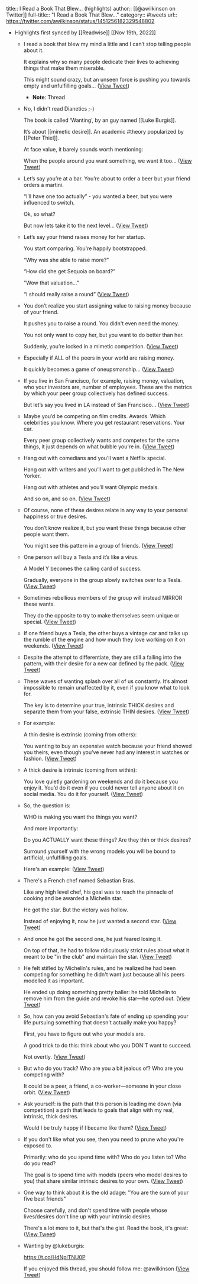 title:: I Read a Book That Blew... (highlights)
author:: [[@awilkinson on Twitter]]
full-title:: "I Read a Book That Blew..."
category:: #tweets
url:: https://twitter.com/awilkinson/status/1451256182329548802

- Highlights first synced by [[Readwise]] [[Nov 19th, 2022]]
	- I read a book that blew my mind a little and I can’t stop telling people about it.
	  
	  It explains why so many people dedicate their lives to achieving things that make them miserable.
	  
	  This might sound crazy, but an unseen force is pushing you towards empty and unfulfilling goals… ([View Tweet](https://twitter.com/awilkinson/status/1451256182329548802))
		- **Note**: Thread
	- No, I didn't read Dianetics ;-)
	  
	  The book is called ‘Wanting’, by an guy named [[Luke Burgis]]. 
	  
	  It’s about [[mimetic desire]]. An academic #theory popularized by [[Peter Thiel]].
	  
	  At face value, it barely sounds worth mentioning: 
	  
	  When the people around you want something, we want it too… ([View Tweet](https://twitter.com/awilkinson/status/1451256185005412356))
	- Let’s say you’re at a bar. You’re about to order a beer but your friend orders a martini.
	  
	  “I’ll have one too actually” - you wanted a beer, but you were influenced to switch.
	  
	  Ok, so what?
	  
	  But now lets take it to the next level… ([View Tweet](https://twitter.com/awilkinson/status/1451256187341746186))
	- Let’s say your friend raises money for her startup. 
	  
	  You start comparing. You're happily bootstrapped.
	  
	  “Why was she able to raise more?”
	  
	  “How did she get Sequoia on board?”
	  
	  "Wow that valuation..."
	  
	  “I should really raise a round” ([View Tweet](https://twitter.com/awilkinson/status/1451256189447245830))
	- You don’t realize you start assigning value to raising money because of your friend.
	  
	  It pushes you to raise a round. You didn't even need the money.
	  
	  You not only want to copy her, but you want to do better than her.
	  
	  Suddenly, you’re locked in a mimetic competition. ([View Tweet](https://twitter.com/awilkinson/status/1451256191573798913))
	- Especially if ALL of the peers in your world are raising money. 
	  
	  It quickly becomes a game of oneupsmanship... ([View Tweet](https://twitter.com/awilkinson/status/1451256194035769349))
	- If you live in San Francisco, for example, raising money, valuation, who your investors are, number of employees. These are the metrics by which your peer group collectively has defined success.
	  
	  But let’s say you lived in LA instead of San Francisco... ([View Tweet](https://twitter.com/awilkinson/status/1451256196254650370))
	- Maybe you’d be competing on film credits. Awards. Which celebrities you know. Where you get restaurant reservations. Your car.
	  
	  Every peer group collectively wants and competes for the same things, it just depends on what bubble you're in. ([View Tweet](https://twitter.com/awilkinson/status/1451256198506889220))
	- Hang out with comedians and you’ll want a Netflix special.
	  
	  Hang out with writers and you’ll want to get published in The New Yorker.
	  
	  Hang out with athletes and you’ll want Olympic medals.
	  
	  And so on, and so on. ([View Tweet](https://twitter.com/awilkinson/status/1451256200360824832))
	- Of course, none of these desires relate in any way to your personal happiness or true desires.
	  
	  You don’t know realize it, but you want these things because other people want them.
	  
	  You might see this pattern in a group of friends. ([View Tweet](https://twitter.com/awilkinson/status/1451256226512257026))
	- One person will buy a Tesla and it’s like a virus. 
	  
	  A Model Y becomes the calling card of success.
	  
	  Gradually, everyone in the group slowly switches over to a Tesla. ([View Tweet](https://twitter.com/awilkinson/status/1451256230006214665))
	- Sometimes rebellious members of the group will instead MIRROR these wants.
	  
	  They do the opposite to try to make themselves seem unique or special. ([View Tweet](https://twitter.com/awilkinson/status/1451256232212410381))
	- If one friend buys a Tesla, the other buys a vintage car and talks up the rumble of the engine and how much they love working on it on weekends. ([View Tweet](https://twitter.com/awilkinson/status/1451256234838040577))
	- Despite the attempt to differentiate, they are still a falling into the pattern, with their desire for a new car defined by the pack. ([View Tweet](https://twitter.com/awilkinson/status/1451256236981334025))
	- These waves of wanting splash over all of us constantly. It’s almost impossible to remain unaffected by it, even if you know what to look for.
	  
	  The key is to determine your true, intrinsic THICK desires and separate them from your false, extrinsic THIN desires. ([View Tweet](https://twitter.com/awilkinson/status/1451256238906425354))
	- For example:
	  
	  A thin desire is extrinsic (coming from others):
	  
	  You wanting to buy an expensive watch because your friend showed you theirs, even though you’ve never had any interest in watches or fashion. ([View Tweet](https://twitter.com/awilkinson/status/1451256240793919491))
	- A thick desire is intrinsic (coming from within):
	  
	  You love quietly gardening on weekends and do it because you enjoy it. You’d do it even if you could never tell anyone about it on social media. You do it for yourself. ([View Tweet](https://twitter.com/awilkinson/status/1451256242547068930))
	- So, the question is:  
	  
	  WHO is making you want the things you want?
	  
	  And more importantly:
	  
	  Do you ACTUALLY want these things? Are they thin or thick desires?
	  
	  Surround yourself with the wrong models you will be bound to artificial, unfulfilling goals.
	  
	  Here's an example: ([View Tweet](https://twitter.com/awilkinson/status/1451256245235630083))
	- There's a French chef named Sebastian Bras.
	  
	  Like any high level chef, his goal was to reach the pinnacle of cooking and be awarded a  Michelin star.
	  
	  He got the star. But the victory was hollow.
	  
	  Instead of enjoying it, now he just wanted a second star. ([View Tweet](https://twitter.com/awilkinson/status/1451256247584444425))
	- And once he got the second one, he just feared losing it.
	  
	  On top of that, he had to follow ridiculously strict rules about what it meant to be "in the club" and maintain the star. ([View Tweet](https://twitter.com/awilkinson/status/1451256249438310404))
	- He felt stifled by Michelin's rules, and he realized he had been competing for something he didn't want just because all his peers modelled it as important.
	  
	  He ended up doing something pretty baller: he told Michelin to remove him from the guide and revoke his star—he opted out. ([View Tweet](https://twitter.com/awilkinson/status/1451256252311425024))
	- So, how can you avoid Sebastian's fate of ending up spending your life pursuing something that doesn't actually make you happy?
	  
	  First, you have to figure out who your models are.
	  
	  A good trick to do this: think about who you DON'T want to succeed.
	  
	  Not overtly. ([View Tweet](https://twitter.com/awilkinson/status/1451256254068895747))
	- But who do you track? Who are you a bit jealous of? Who are you competing with?
	  
	  It could be a peer, a friend, a co-worker—someone in your close orbit. ([View Tweet](https://twitter.com/awilkinson/status/1451256257017438213))
	- Ask yourself: is the path that this person is leading me down (via competition) a path that leads to goals that align with my real, intrinsic, thick desires.
	  
	  Would I be truly happy if I became like them? ([View Tweet](https://twitter.com/awilkinson/status/1451256259022360582))
	- If you don't like what you see, then you need to prune who you're exposed to.
	  
	  Primarily: who do you spend time with? Who do you listen to? Who do you read?
	  
	  The goal is to spend time with models (peers who model desires to you) that share similar intrinsic desires to your own. ([View Tweet](https://twitter.com/awilkinson/status/1451256261132095491))
	- One way to think about it is the old adage: "You are the sum of your five best friends"
	  
	  Choose carefully, and don't spend time with people whose lives/desires don't line up with your intrinsic desires.
	  
	  There's a lot more to it, but that's the gist. Read the book, it's great: ([View Tweet](https://twitter.com/awilkinson/status/1451256263581503498))
	- Wanting by @lukeburgis: 
	  
	  https://t.co/HdNplTNU0P
	  
	  If you enjoyed this thread, you should follow me: @awilkinson ([View Tweet](https://twitter.com/awilkinson/status/1451256265578065920))